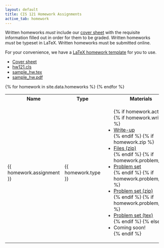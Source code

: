 ```yaml
---
layout: default
title: CIS 121 Homework Assignments
active_tab: homework
---
```


Written homeworks *must* include our [cover
sheet](content/hws/cover_sheet_16fa.pdf) with the requisite information filled
out in order for them to be graded. Written homeworks *must* be typeset in
LaTeX. Written homeworks must be submitted online.

For your convenience, we have a [LaTeX homework template](content/hws/hw121.cls)
for you to use.

* [Cover sheet](content/hws/cover_sheet_16fa.pdf)
* [hw121.cls](content/hws/hw121.cls)
* [sample_hw.tex](content/hws/sample_hw.tex)
* [sample_hw.pdf](content/hws/sample_hw.pdf)

<table class="table table-striped">
  <tbody>
    <tr>
      <th>Name</th>
      <th>Type</th>
      <th>Materials</th>
      <th>Release Date</th>
      <th>Due Date</th>
    </tr>
    {% for homework in site.data.homeworks %}
      <tr style="text-align: left"
        {% if homework.type == 'in-class exam' %}
        class="info" 
        {% endif %}
      >
        <!-- Homework Name -->
        <td><span>{{ homework.assignment }}</span></td>
        <!-- Type -->
        <td>
          <span>{{ homework.type }}</span>
        </td>
        <!-- Materials -->
        <td>
          <ul class="list-unstyled">
            {% if homework.active %}
              {% if homework.writeup %}<li><a href="{{ homework.writeup }}">Write-up</a></li>{% endif %}
              {% if homework.zip %}<li><a href="{{ homework.zip }}">Files (zip)</a></li>{% endif %}
              {% if homework.problem_set %}<li><a href="{{ homework.problem_set }}">Problem set</a></li>{% endif %}
              {% if homework.problem_set_zip %}<li><a href="{{ homework.problem_set_zip }}">Problem set (zip)</a></li>{% endif %}
              {% if homework.problem_set_tex %}<li><a href="{{ homework.problem_set_tex }}">Problem set (tex)</a></li>{% endif %}
            {% else %}
               <li>Coming soon!</li>
            {% endif %}
          </ul>
        </td>
        <!-- Dates -->
        <td>{{ homework.release_date | date: "%a, %b %-d" }}</td>
        <td>{{ homework.due_date | date: "%a, %b %-d" }} by {{ homework.due_date | date: "%I:%M %p" }}</td>
      </tr>
    {% endfor %}
  </tbody>
</table>

